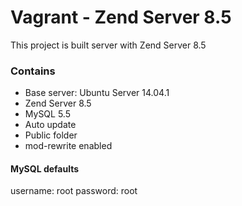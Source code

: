 # Vagrant - Zend Server 8.5

This project is built server with Zend Server 8.5

### Contains

* Base server: Ubuntu Server 14.04.1
* Zend Server 8.5
* MySQL 5.5
* Auto update
* Public folder
* mod-rewrite enabled

#### MySQL defaults
username: root
password: root
